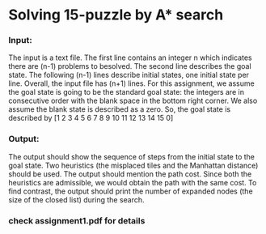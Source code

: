 # Solving 15-puzzle by A* search

###  Input:
 The input is a text file. The first line contains an integer n which indicates there are (n-1) problems to besolved. The second line describes the goal state.
The following (n-1) lines describe initial states, one initial state per line. Overall, the input file has (n+1) lines.
For this assignment, we assume the goal state is going to be the standard goal state: the integers are in consecutive order with the blank space in the bottom
right corner. We also assume the blank state is described as a zero. So, the goal state is described by [1 2 3 4 5 6 7 8 9 10 11 12 13 14 15 0]

### Output:
 The output should show the sequence of steps from the initial state to the goal state. Two heuristics (the misplaced tiles and the Manhattan distance)
should be used. The output should mention the path cost. Since both the heuristics are admissible, we would obtain the path with the same cost. To find
contrast, the output should print the number of expanded nodes (the size of the closed list) during the search. 




### check assignment1.pdf for details